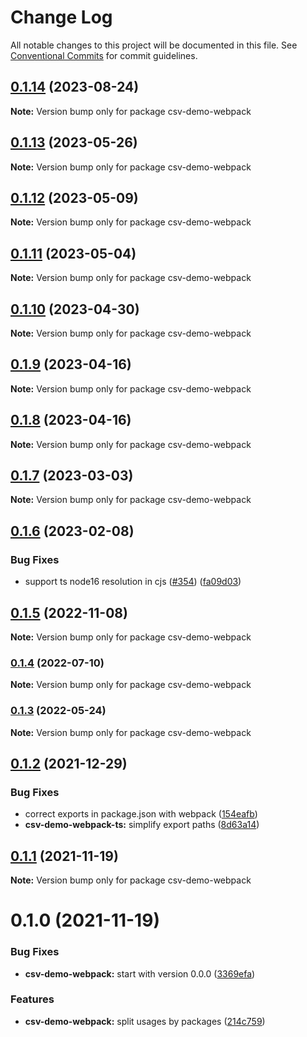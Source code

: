 # Change Log

All notable changes to this project will be documented in this file.
See [Conventional Commits](https://conventionalcommits.org) for commit guidelines.

## [0.1.14](https://github.com/adaltas/node-csv/compare/csv-demo-webpack@0.1.13...csv-demo-webpack@0.1.14) (2023-08-24)

**Note:** Version bump only for package csv-demo-webpack





## [0.1.13](https://github.com/adaltas/node-csv/compare/csv-demo-webpack@0.1.12...csv-demo-webpack@0.1.13) (2023-05-26)

**Note:** Version bump only for package csv-demo-webpack





## [0.1.12](https://github.com/adaltas/node-csv/compare/csv-demo-webpack@0.1.11...csv-demo-webpack@0.1.12) (2023-05-09)

**Note:** Version bump only for package csv-demo-webpack





## [0.1.11](https://github.com/adaltas/node-csv/compare/csv-demo-webpack@0.1.10...csv-demo-webpack@0.1.11) (2023-05-04)

**Note:** Version bump only for package csv-demo-webpack





## [0.1.10](https://github.com/adaltas/node-csv/compare/csv-demo-webpack@0.1.9...csv-demo-webpack@0.1.10) (2023-04-30)

**Note:** Version bump only for package csv-demo-webpack





## [0.1.9](https://github.com/adaltas/node-csv/compare/csv-demo-webpack@0.1.7...csv-demo-webpack@0.1.9) (2023-04-16)

**Note:** Version bump only for package csv-demo-webpack





## [0.1.8](https://github.com/adaltas/node-csv/compare/csv-demo-webpack@0.1.7...csv-demo-webpack@0.1.8) (2023-04-16)

**Note:** Version bump only for package csv-demo-webpack





## [0.1.7](https://github.com/adaltas/node-csv/compare/csv-demo-webpack@0.1.6...csv-demo-webpack@0.1.7) (2023-03-03)

**Note:** Version bump only for package csv-demo-webpack





## [0.1.6](https://github.com/adaltas/node-csv/compare/csv-demo-webpack@0.1.5...csv-demo-webpack@0.1.6) (2023-02-08)


### Bug Fixes

* support ts node16 resolution in cjs ([#354](https://github.com/adaltas/node-csv/issues/354)) ([fa09d03](https://github.com/adaltas/node-csv/commit/fa09d03aaf0008b2790656871ca6b2c4be12d14c))



## [0.1.5](https://github.com/adaltas/node-csv/compare/csv-demo-webpack@0.1.4...csv-demo-webpack@0.1.5) (2022-11-08)

**Note:** Version bump only for package csv-demo-webpack





### [0.1.4](https://github.com/adaltas/node-csv/compare/csv-demo-webpack@0.1.3...csv-demo-webpack@0.1.4) (2022-07-10)

**Note:** Version bump only for package csv-demo-webpack





### [0.1.3](https://github.com/adaltas/node-csv/compare/csv-demo-webpack@0.1.2...csv-demo-webpack@0.1.3) (2022-05-24)

**Note:** Version bump only for package csv-demo-webpack





## [0.1.2](https://github.com/adaltas/node-csv/compare/csv-demo-webpack@0.1.1...csv-demo-webpack@0.1.2) (2021-12-29)


### Bug Fixes

* correct exports in package.json with webpack ([154eafb](https://github.com/adaltas/node-csv/commit/154eafbac866eb4499a0d392f8dcd057695c2586))
* **csv-demo-webpack-ts:** simplify export paths ([8d63a14](https://github.com/adaltas/node-csv/commit/8d63a14313bb6b26f13fafb740cc686f1dfaa65f))





## [0.1.1](https://github.com/adaltas/node-csv/compare/csv-demo-webpack@0.1.0...csv-demo-webpack@0.1.1) (2021-11-19)

**Note:** Version bump only for package csv-demo-webpack





# 0.1.0 (2021-11-19)


### Bug Fixes

* **csv-demo-webpack:** start with version 0.0.0 ([3369efa](https://github.com/adaltas/node-csv/commit/3369efa09831fabb57fef9c94cd4ca14e0b05981))


### Features

* **csv-demo-webpack:** split usages by packages ([214c759](https://github.com/adaltas/node-csv/commit/214c75980d61bf96ec1d6892858887ba29235987))
